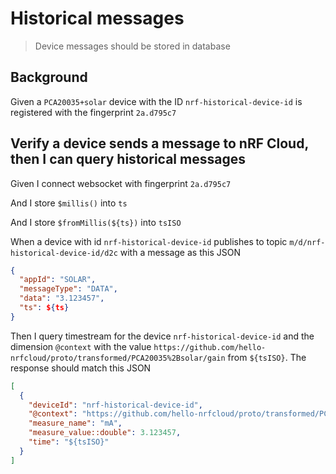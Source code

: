 # Historical messages

> Device messages should be stored in database

## Background

Given a `PCA20035+solar` device with the ID `nrf-historical-device-id` is
registered with the fingerprint `2a.d795c7`

## Verify a device sends a message to nRF Cloud, then I can query historical messages

Given I connect websocket with fingerprint `2a.d795c7`

And I store `$millis()` into `ts`

And I store `$fromMillis(${ts})` into `tsISO`

When a device with id `nrf-historical-device-id` publishes to topic
`m/d/nrf-historical-device-id/d2c` with a message as this JSON

```json
{
  "appId": "SOLAR",
  "messageType": "DATA",
  "data": "3.123457",
  "ts": ${ts}
}
```

Then I query timestream for the device `nrf-historical-device-id` and the
dimension `@context` with the value
`https://github.com/hello-nrfcloud/proto/transformed/PCA20035%2Bsolar/gain` from
`${tsISO}`. The response should match this JSON

```json
[
  {
    "deviceId": "nrf-historical-device-id",
    "@context": "https://github.com/hello-nrfcloud/proto/transformed/PCA20035%2Bsolar/gain",
    "measure_name": "mA",
    "measure_value::double": 3.123457,
    "time": "${tsISO}"
  }
]
```
